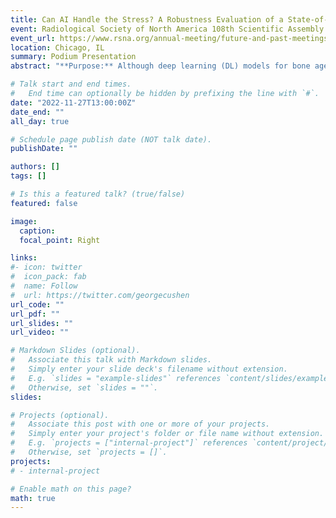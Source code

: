 ```yaml
---
title: Can AI Handle the Stress? A Robustness Evaluation of a State-of-the-Art Deep Learning Bone Age Algorithm.
event: Radiological Society of North America 108th Scientific Assembly and Annual Meeting
event_url: https://www.rsna.org/annual-meeting/future-and-past-meetings
location: Chicago, IL
summary: Podium Presentation
abstract: "**Purpose:** Although deep learning (DL) models for bone age prediction have been shown to perform similarly to radiologists, their robustness to real-world image variation has not been rigorously evaluated. We evaluated the robustness of a state-of-the-art bone age DL model to real-world variations in images by applying computational 'stress tests.' **Methods and Materials:** We evaluated the winning DL model of the 2017 RSNA Pediatric Bone Age Challenge (concordance of 0.991 with radiologist ground-truth) using an internal test set of 1425 images from the RSNA Challenge and an external dataset of 1202 images from the Digital Hand Atlas (DHA). We applied simple transformations to each test image to simulate real-world variations: 1) rotations, 2) flips, 3) brightness adjustments, 4) contrast adjustments, 5) inverted pixels, 6) addition of a standard radiological laterality marker, and 7) resolution changes from baseline of 1024x1024. We performed computational “stress tests” by comparing mean absolute differences (MAD) of the model’s predictions on baseline (untransformed) vs. transformed images with t-tests, as well as proportions of clinically significant errors (those that would change the clinical diagnosis) in the external dataset using Chi-Squared tests (the internal dataset did not report chronological age, precluding evaluation of clinically significant errors). **Results:** There was no significant difference in MAD of the model on baseline internal and external test images, indicating good generalizability. On computational stress testing, the model had significantly higher MAD and proportions of clinically significant errors in transformed images compared to baseline images for all image transformation groups (p &lt; 0.05, all), except for addition of laterality markers. For example, for 180 degree rotations, predicted bone age was significantly lower (97.8 months vs. 135.2 months, p &lt; 0.0001) and MAD was significantly higher (45.2 months vs. 6.9 months, p &lt; 0.0001) with 30% more clinically significant errors (p &lt; 0.0001) compared to baseline images. **Conclusions:** Although a state-of-the-art bone age DL model generalized well to external data, it had inconsistent predictions on images that had undergone simple transformations reflective of clinical variations in radiograph processing. Our results indicate that DL models may not perform as expected in the real world and that they should be thoroughly stress tested prior to deployment in order to determine if they are 'clinic ready.' **Clinical Relevance/Application:** A state-of-the-art bone age deep learning algorithm had clinically significant errors when presented with clinically-encountered imaging variations, suggesting lack of clinic-readiness for real-world deployment."

# Talk start and end times.
#   End time can optionally be hidden by prefixing the line with `#`.
date: "2022-11-27T13:00:00Z"
date_end: ""
all_day: true

# Schedule page publish date (NOT talk date).
publishDate: ""

authors: []
tags: []

# Is this a featured talk? (true/false)
featured: false

image:
  caption: 
  focal_point: Right

links:
#- icon: twitter
#  icon_pack: fab
#  name: Follow
#  url: https://twitter.com/georgecushen
url_code: ""
url_pdf: ""
url_slides: ""
url_video: ""

# Markdown Slides (optional).
#   Associate this talk with Markdown slides.
#   Simply enter your slide deck's filename without extension.
#   E.g. `slides = "example-slides"` references `content/slides/example-slides.md`.
#   Otherwise, set `slides = ""`.
slides: 

# Projects (optional).
#   Associate this post with one or more of your projects.
#   Simply enter your project's folder or file name without extension.
#   E.g. `projects = ["internal-project"]` references `content/project/deep-learning/index.md`.
#   Otherwise, set `projects = []`.
projects:
# - internal-project

# Enable math on this page?
math: true
---
```

